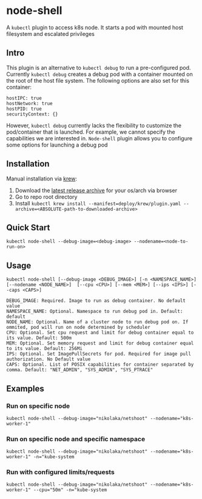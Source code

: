 # node-shell

A `kubectl` plugin to access k8s node. It starts a pod with mounted host filesystem and escalated privileges

## Intro

This plugin is an alternative to ```kubectl debug``` to run a pre-configured pod. Currently ```kubectl debug``` creates a debug pod with a container mounted on the root of the host file system. The following options are also set for this container:

```
hostIPC: true
hostNetwork: true
hostPID: true
securityContext: {}
```

However, ```kubectl debug``` currently lacks the flexibility to customize the pod/container that is launched. For example, we cannot specify the capabilities we are interested in. ```Node-shell``` plugin allows you to configure some options for launching a debug pod

## Installation

Manual installation via [krew](https://github.com/kubernetes-sigs/krew):

1) Download the [latest release archive](https://github.com/Moon1706/node-shell/releases) for your os/arch via browser
2) Go to repo root directory
3) Install ```kubectl krew install --manifest=deploy/krew/plugin.yaml --archive=<ABSOLUTE-path-to-downloaded-archive>```


## Quick Start

```
kubectl node-shell --debug-image=<debug-image> --nodename=<node-to-run-on>
```

## Usage

```
kubectl node-shell [--debug-image <DEBUG_IMAGE>] [-n <NAMESPACE_NAME>] [--nodename <NODE_NAME>]  [--cpu <CPU>] [--mem <MEM>] [--ips <IPS>] [--caps <CAPS>]

DEBUG_IMAGE: Required. Image to run as debug container. No default value
NAMESPACE_NAME: Optional. Namespace to run debug pod in. Default: default
NODE_NAME: Optional. Name of a cluster node to run debug pod on. If ommited, pod will run on node determined by scheduler
CPU: Optional. Set cpu request and limit for debug container equal to its value. Default: 500m
MEM: Optional. Set memory request and limit for debug container equal to its value. Default: 256Mi
IPS: Optional. Set ImagePullSecrets for pod. Required for image pull authorization. No Default value
CAPS: Optional. List of POSIX capabilities for container separated by comma. Default: "NET_ADMIN", "SYS_ADMIN", "SYS_PTRACE"
```

## Examples

### Run on specific node 

```kubectl node-shell --debug-image="nikolaka/netshoot" --nodename="k8s-worker-1"```

### Run on specific node and specific namespace

```kubectl node-shell --debug-image="nikolaka/netshoot" --nodename="k8s-worker-1" -n="kube-system```

### Run with configured limits/requests

```kubectl node-shell --debug-image="nikolaka/netshoot" --nodename="k8s-worker-1" --cpu="50m" -n="kube-system ``` 

